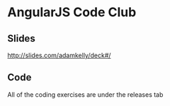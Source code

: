 # AngularJS Code Club

## Slides 
http://slides.com/adamkelly/deck#/

## Code
All of the coding exercises are under the releases tab 
